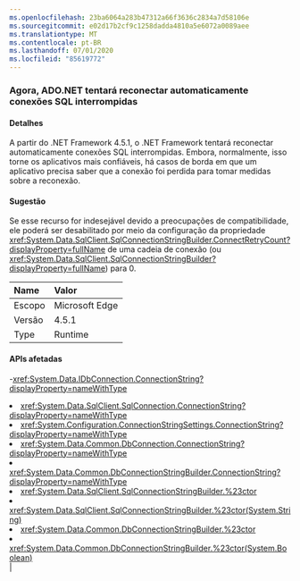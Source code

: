 ```yaml
---
ms.openlocfilehash: 23ba6064a283b47312a66f3636c2834a7d58106e
ms.sourcegitcommit: e02d17b2cf9c1258dadda4810a5e6072a0089aee
ms.translationtype: MT
ms.contentlocale: pt-BR
ms.lasthandoff: 07/01/2020
ms.locfileid: "85619772"
---
```

### <a name="adonet-now-attempts-to-automatically-reconnect-broken-sql-connections"></a>Agora, ADO.NET tentará reconectar automaticamente conexões SQL interrompidas

#### <a name="details"></a>Detalhes

A partir do .NET Framework 4.5.1, o .NET Framework tentará reconectar automaticamente conexões SQL interrompidas. Embora, normalmente, isso torne os aplicativos mais confiáveis, há casos de borda em que um aplicativo precisa saber que a conexão foi perdida para tomar medidas sobre a reconexão.

#### <a name="suggestion"></a>Sugestão

Se esse recurso for indesejável devido a preocupações de compatibilidade, ele poderá ser desabilitado por meio da configuração da propriedade <xref:System.Data.SqlClient.SqlConnectionStringBuilder.ConnectRetryCount?displayProperty=fullName> de uma cadeia de conexão (ou <xref:System.Data.SqlClient.SqlConnectionStringBuilder?displayProperty=fullName>) para 0.

| Name    | Valor       |
|:--------|:------------|
| Escopo   |Microsoft Edge|
|Versão|4.5.1|
|Type|Runtime

#### <a name="affected-apis"></a>APIs afetadas

-<xref:System.Data.IDbConnection.ConnectionString?displayProperty=nameWithType></li><li><xref:System.Data.SqlClient.SqlConnection.ConnectionString?displayProperty=nameWithType></li><li><xref:System.Configuration.ConnectionStringSettings.ConnectionString?displayProperty=nameWithType></li><li><xref:System.Data.Common.DbConnection.ConnectionString?displayProperty=nameWithType></li><li><xref:System.Data.Common.DbConnectionStringBuilder.ConnectionString?displayProperty=nameWithType></li><li><xref:System.Data.SqlClient.SqlConnectionStringBuilder.%23ctor></li><li><xref:System.Data.SqlClient.SqlConnectionStringBuilder.%23ctor(System.String)></li><li><xref:System.Data.Common.DbConnectionStringBuilder.%23ctor></li><li><xref:System.Data.Common.DbConnectionStringBuilder.%23ctor(System.Boolean)></li></ul>|
